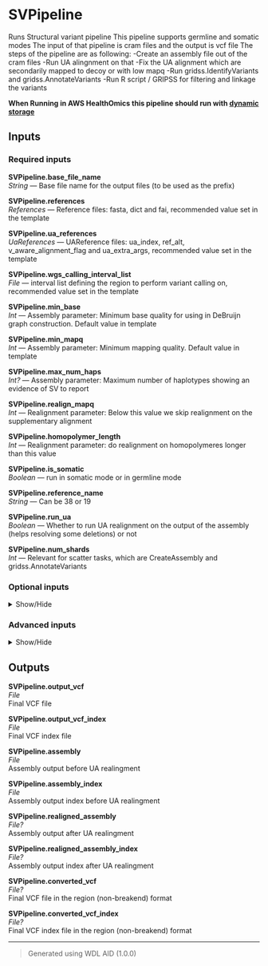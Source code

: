 # SVPipeline
Runs Structural variant pipeline
This pipeline supports germline and somatic modes
The input of that pipeline is cram files and the output is vcf file
The steps of the pipeline are as following:
-Create an assembly file out of the cram files
-Run UA alingnment on that
-Fix the UA alignment which are secondarily mapped to decoy or with low mapq
-Run gridss.IdentifyVariants and gridss.AnnotateVariants
-Run R script / GRIPSS for filtering and linkage the variants

<b>When Running in AWS HealthOmics this pipeline should run with [dynamic storage](https://docs.omics.ai/products/workbench/engines/parameters/aws-healthomics#storage_type-dynamic-or-static)</b>

## Inputs

### Required inputs
<p name="SVPipeline.base_file_name">
        <b>SVPipeline.base_file_name</b><br />
        <i>String </i> &mdash; 
         Base file name for the output files (to be used as the prefix) <br /> 
</p>
<p name="SVPipeline.references">
        <b>SVPipeline.references</b><br />
        <i>References </i> &mdash; 
         Reference files: fasta, dict and fai, recommended value set in the template <br /> 
</p>
<p name="SVPipeline.ua_references">
        <b>SVPipeline.ua_references</b><br />
        <i>UaReferences </i> &mdash; 
         UAReference files: ua_index, ref_alt, v_aware_alignment_flag and ua_extra_args, recommended value set in the template <br /> 
</p>
<p name="SVPipeline.wgs_calling_interval_list">
        <b>SVPipeline.wgs_calling_interval_list</b><br />
        <i>File </i> &mdash; 
         interval list defining the region to perform variant calling on, recommended value set in the template <br /> 
</p>
<p name="SVPipeline.min_base">
        <b>SVPipeline.min_base</b><br />
        <i>Int </i> &mdash; 
         Assembly parameter: Minimum base quality for using in DeBruijn graph construction. Default value in template <br /> 
</p>
<p name="SVPipeline.min_mapq">
        <b>SVPipeline.min_mapq</b><br />
        <i>Int </i> &mdash; 
         Assembly parameter: Minimum mapping quality. Default value in template <br /> 
</p>
<p name="SVPipeline.max_num_haps">
        <b>SVPipeline.max_num_haps</b><br />
        <i>Int? </i> &mdash; 
         Assembly parameter: Maximum number of haplotypes showing an evidence of SV to report <br /> 
</p>
<p name="SVPipeline.realign_mapq">
        <b>SVPipeline.realign_mapq</b><br />
        <i>Int </i> &mdash; 
         Realignment parameter: Below this value we skip realignment on the supplementary alignment <br /> 
</p>
<p name="SVPipeline.homopolymer_length">
        <b>SVPipeline.homopolymer_length</b><br />
        <i>Int </i> &mdash; 
         Realignment parameter: do realignment on homopolymeres longer than this value <br /> 
</p>
<p name="SVPipeline.is_somatic">
        <b>SVPipeline.is_somatic</b><br />
        <i>Boolean </i> &mdash; 
         run in somatic mode or in germline mode <br /> 
</p>
<p name="SVPipeline.reference_name">
        <b>SVPipeline.reference_name</b><br />
        <i>String </i> &mdash; 
         Can be 38 or 19 <br /> 
</p>
<p name="SVPipeline.run_ua">
        <b>SVPipeline.run_ua</b><br />
        <i>Boolean </i> &mdash; 
         Whether to run UA realignment on the output of the assembly (helps resolving some deletions) or not <br /> 
</p>
<p name="SVPipeline.num_shards">
        <b>SVPipeline.num_shards</b><br />
        <i>Int </i> &mdash; 
         Relevant for scatter tasks, which are CreateAssembly and gridss.AnnotateVariants <br /> 
</p>

### Optional inputs
<details>
<summary> Show/Hide </summary>
<p name="SVPipeline.input_germline_crams">
        <b>SVPipeline.input_germline_crams</b><br />
        <i>Array[File] &mdash; Default: []</i><br />
        Input CRAM file for the germline or matched normal sample; optinal for supporting somatic calling tumor only, default []
</p>
<p name="SVPipeline.input_germline_crams_indexes">
        <b>SVPipeline.input_germline_crams_indexes</b><br />
        <i>Array[File] &mdash; Default: []</i><br />
        Input CRAM index for the germline or matched normal sample; optinal for supporting somatic calling tumor only
</p>
<p name="SVPipeline.input_tumor_crams">
        <b>SVPipeline.input_tumor_crams</b><br />
        <i>Array[File] &mdash; Default: []</i><br />
        Input CRAM file for the tumor (in case of matched T/N calling)
</p>
<p name="SVPipeline.input_tumor_crams_indexes">
        <b>SVPipeline.input_tumor_crams_indexes</b><br />
        <i>Array[File] &mdash; Default: []</i><br />
        Input CRAM index for the tumor (in case of matched T/N calling)
</p>
<p name="SVPipeline.min_indel_sc_size_to_include">
        <b>SVPipeline.min_indel_sc_size_to_include</b><br />
        <i>String? &mdash; Default: None</i><br />
        Assembly parameter: Minimum size of an indel and soft-clipping in the read to include the read in the assembly.
</p>
<p name="SVPipeline.blacklist_bed">
        <b>SVPipeline.blacklist_bed</b><br />
        <i>File? &mdash; Default: None</i><br />
        Gridss blacklist file
</p>
<p name="SVPipeline.prefilter_query">
        <b>SVPipeline.prefilter_query</b><br />
        <i>String? &mdash; Default: None</i><br />
        Expression (in bcftools view format) to filter the variants before annotation
</p>
<p name="SVPipeline.gridss_metrics_interval">
        <b>SVPipeline.gridss_metrics_interval</b><br />
        <i>String? &mdash; Default: None</i><br />
        Interval for collecting gridss metrics
</p>
<p name="SVPipeline.pon_sgl_file">
        <b>SVPipeline.pon_sgl_file</b><br />
        <i>File? &mdash; Default: None</i><br />
        gripss paramter: Panel of normals for single end breakend (partially resolved) calls. Note that the default value is in template
</p>
<p name="SVPipeline.pon_sv_file">
        <b>SVPipeline.pon_sv_file</b><br />
        <i>File? &mdash; Default: None</i><br />
        gripss paramter: panel of normals for breakpoint (fully resolved) calls. Note that the default value is in template
</p>
<p name="SVPipeline.repeat_mask_file">
        <b>SVPipeline.repeat_mask_file</b><br />
        <i>File? &mdash; Default: None</i><br />
        gripss paramter: Repeat mask file. Note that the default value is in template
</p>
<p name="SVPipeline.known_hotspot_file">
        <b>SVPipeline.known_hotspot_file</b><br />
        <i>File? &mdash; Default: None</i><br />
        gripss paramter: Known locations that are hot spot for SVs (see https://github.com/hartwigmedical/hmftools/tree/master/linx), filtered less stringently
</p>
<p name="SVPipeline.min_normal_coverage">
        <b>SVPipeline.min_normal_coverage</b><br />
        <i>Int? &mdash; Default: None</i><br />
        gripss paramter: Minimum coverage in the normal sample to determine somatic status. Default value:8
</p>
<p name="SVPipeline.exclude_filters">
        <b>SVPipeline.exclude_filters</b><br />
        <i>String? &mdash; Default: None</i><br />
        gripss paramter: Exclude filters from the output vcf, separated by ;
</p>
<p name="SVPipeline.symbolic_vcf_format">
        <b>SVPipeline.symbolic_vcf_format</b><br />
        <i>Boolean &mdash; Default: None</i><br />
        Whether to convert the output vcf to the region format or not, default True
</p>
<p name="SVPipeline.cloud_provider_override">
        <b>SVPipeline.cloud_provider_override</b><br />
        <i>String? &mdash; Default: None</i><br />
        Cloud provider to use for the workflow. Currently supported: aws, gcp default: gcp
</p>
</details>


### Advanced inputs
<details>
<summary> Show/Hide </summary>
<p name="SVPipeline.config_file_string">
        <b>SVPipeline.config_file_string</b><br />
        <i>String &mdash; Default: None</i><br />
         Gridss config file content 
</p>
<p name="SVPipeline.single_strand_filter">
        <b>SVPipeline.single_strand_filter</b><br />
        <i>Boolean &mdash; Default: None</i><br />
         Whether to filter out non snp candidates that are on a single strand 
</p>
<p name="SVPipeline.create_assembly_memory_override">
        <b>SVPipeline.create_assembly_memory_override</b><br />
        <i>Int? &mdash; Default: None</i><br />
         memory override for create_assembly task 
</p>
<p name="SVPipeline.annotate_variants_cpu_override">
        <b>SVPipeline.annotate_variants_cpu_override</b><br />
        <i>Int? &mdash; Default: None</i><br />
         cpu override for annotate_variants task 
</p>
<p name="SVPipeline.annotate_variants_memory_override">
        <b>SVPipeline.annotate_variants_memory_override</b><br />
        <i>Int? &mdash; Default: None</i><br />
         memory override for annotate_variants task 
</p>
<p name="SVPipeline.scatter_intervals_break">
        <b>SVPipeline.scatter_intervals_break</b><br />
        <i>Int &mdash; Default: None</i><br />
         Maximal resolution for scattering intervals 
</p>
</details>

## Outputs
<p name="SVPipeline.output_vcf">
        <b>SVPipeline.output_vcf</b><br />
        <i>File</i><br />
        Final VCF file
</p>
<p name="SVPipeline.output_vcf_index">
        <b>SVPipeline.output_vcf_index</b><br />
        <i>File</i><br />
        Final VCF index file
</p>
<p name="SVPipeline.assembly">
        <b>SVPipeline.assembly</b><br />
        <i>File</i><br />
        Assembly output before UA realingment
</p>
<p name="SVPipeline.assembly_index">
        <b>SVPipeline.assembly_index</b><br />
        <i>File</i><br />
        Assembly output index before UA realingment
</p>
<p name="SVPipeline.realigned_assembly">
        <b>SVPipeline.realigned_assembly</b><br />
        <i>File?</i><br />
        Assembly output after UA realingment
</p>
<p name="SVPipeline.realigned_assembly_index">
        <b>SVPipeline.realigned_assembly_index</b><br />
        <i>File?</i><br />
        Assembly output index after UA realingment
</p>
<p name="SVPipeline.converted_vcf">
        <b>SVPipeline.converted_vcf</b><br />
        <i>File?</i><br />
        Final VCF file in the region (non-breakend) format
</p>
<p name="SVPipeline.converted_vcf_index">
        <b>SVPipeline.converted_vcf_index</b><br />
        <i>File?</i><br />
        Final VCF index file in the region (non-breakend) format
</p>

<hr />

> Generated using WDL AID (1.0.0)
